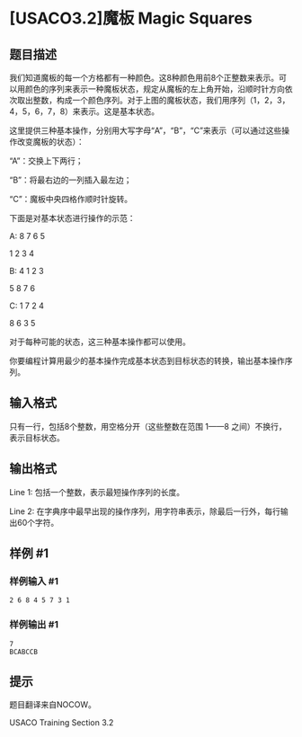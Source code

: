 # [USACO3.2]魔板 Magic Squares

## 题目描述

我们知道魔板的每一个方格都有一种颜色。这8种颜色用前8个正整数来表示。可以用颜色的序列来表示一种魔板状态，规定从魔板的左上角开始，沿顺时针方向依次取出整数，构成一个颜色序列。对于上图的魔板状态，我们用序列（1，2，3，4，5，6，7，8）来表示。这是基本状态。

这里提供三种基本操作，分别用大写字母“A”，“B”，“C”来表示（可以通过这些操作改变魔板的状态）：

“A”：交换上下两行；

“B”：将最右边的一列插入最左边；

“C”：魔板中央四格作顺时针旋转。

下面是对基本状态进行操作的示范：

A:  8  7  6  5

1  2  3  4

B:  4  1  2  3

5  8  7  6

C:  1  7  2  4

8  6  3  5

对于每种可能的状态，这三种基本操作都可以使用。

你要编程计算用最少的基本操作完成基本状态到目标状态的转换，输出基本操作序列。


## 输入格式

只有一行，包括8个整数，用空格分开（这些整数在范围 1——8 之间）不换行，表示目标状态。


## 输出格式

Line 1: 包括一个整数，表示最短操作序列的长度。

Line 2: 在字典序中最早出现的操作序列，用字符串表示，除最后一行外，每行输出60个字符。


## 样例 #1

### 样例输入 #1
```
2 6 8 4 5 7 3 1
```

### 样例输出 #1

```
7 
BCABCCB
```

## 提示

题目翻译来自NOCOW。

USACO Training Section 3.2

